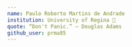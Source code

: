 ```yaml
---
name: Paulo Roberto Martins de Andrade
institution: University of Regina 🚩 
quote: “Don't Panic.” ― Douglas Adams
github_user: prma85
---
```

